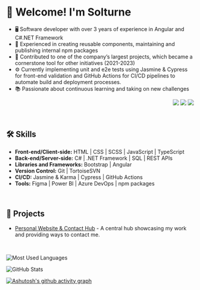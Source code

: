 <h1>👋 Welcome! I'm Solturne</h1>
<ul>
  <li>🖥️ Software developer with over 3 years of experience in Angular and C#.NET Framework</li>
  <li>🔧 Experienced in creating reusable components, maintaining and publishing internal npm packages</li>
  <li>📘 Contributed to one of the company’s largest projects, which became a cornerstone tool for other initiatives (2021-2023)</li>
  <li>⚙️ Currently implementing unit and e2e tests using Jasmine & Cypress for front-end validation and GitHub Actions for CI/CD pipelines to automate build and deployment processes.</li>
  <li>📚 Passionate about continuous learning and taking on new challenges</li>
</ul>

<p align="end">
  <a href="https://www.linkedin.com/in/erick-carvalho-40a7471ba/"><img src="https://img.shields.io/badge/LinkedIn-blue?style=for-the-badge&logo=linkedin&logoColor=white"></a>
  <a href="https://www.upwork.com/freelancers/~01461935f19114c1bf"><img src="https://img.shields.io/badge/UpWork-green?style=for-the-badge&logo=upwork&logoColor=white"></a>
  <a href="mailto:erickcarvalho.contato20@gmail.com"><img src="https://img.shields.io/badge/Email-red?style=for-the-badge&logo=gmail&logoColor=white"></a>
</p>
<br>

<h2 id="skills">🛠️ Skills</h2>
<ul>
  <li> <b>Front-end/Client-side:</b> HTML | CSS | SCSS | JavaScript | TypeScript </li>
  <li> <b>Back-end/Server-side:</b> C# | .NET Framework | SQL | REST APIs </li>
  <li> <b>Libraries and Frameworks:</b> Bootstrap | Angular </li>
  <li> <b>Version Control:</b> Git | TortoiseSVN </li>
  <li> <b>CI/CD:</b> Jasmine & Karma | Cypress | GitHub Actions </li>
  <li> <b>Tools:</b> Figma | Power BI | Azure DevOps | npm packages </li>
</ul>
<br>

<h2 id="projects">🚀 Projects</h2>
<ul>
  <li><a href="https://solturne.vercel.app">Personal Website & Contact Hub</a> - A central hub showcasing my work and providing ways to contact me.</li>
</ul>
<br>

<p align="end">
  <p> <img src="https://github-readme-stats.vercel.app/api/top-langs/?username=S0lturn3&layout=compact&theme=radical" alt="Most Used Languages"> </p>
  <p> <img src="https://github-readme-stats.vercel.app/api?username=S0lturn3&show_icons=true&theme=radical" alt="GitHub Stats"> </p>
</p>

[![Ashutosh's github activity graph](https://github-readme-activity-graph.vercel.app/graph?username=S0lturn3&point=ff1463&color=a9fef7&bg_color=141321&title_color=f34089&radius=8&custom_title=Contributions&area=true&area_color=431c36&line=431c36)](https://github.com/ashutosh00710/github-readme-activity-graph)
